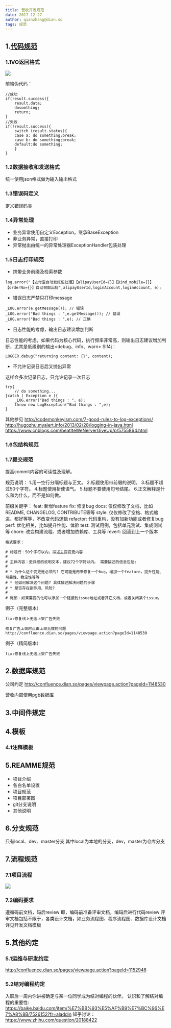 ```yaml
---
title: 营收开发规范
date: 2017-12-27
author: qianzhang@dian.so
tags: 规范
---
```


## 1.[代码规范](https://wangazhang.github.io/2017/12/27/%E5%B0%8F%E7%94%B5%E5%BC%80%E5%8F%91%E8%A7%84%E8%8C%83/)
### 1.1VO返回格式

![](http://onaqzli6n.bkt.clouddn.com/15144301071767.jpg)

前端伪代码：

```
//成功
if(result.success){
	result.data;
	dosomthing;
	return;
}
//失败
if(!result.success){
	switch (result.status){
	case a: do something;break;
	case b: do something;break;
	default:do something;
	}
}
```

### 1.2数据接收和发送格式
统一使用json格式做为输入输出格式
### 1.3错误码定义
定义错误码类

### 1.4异常处理
* 业务异常使用自定义Exception，继承BaseException
* 非业务异常，直接打印
* 异常抛出由统一的异常处理器ExceptionHandler包装处理

### 1.5日志打印规范
* 携带业务前缀及检索参数

```
log.error("【支付宝自动发红包处理】【alipayUserId={}】【Bind_mobile={}】【orderNo={}】自动领取出错",alipayUserId,loginAccount,loginAccount, e);
```
* 错误日志严禁只打印message

```
_LOG.error(e.getMessage()); // 错误
_LOG.error("Bad things : ",e.getMessage()); // 错误
_LOG.error("Bad things : ",e); // 正确
```
* 日志性能的考虑，输出日志建议增加判断

日志性能的考虑，如果代码为核心代码，执行频率非常高，则输出日志建议增加判断，尤其是低级别的输出<debug、info、warn>
Slf4j：

```
LOGGER.debug("returning content: {}", content);
```
* 不允许记录日志后又抛出异常

这样会多次记录日志，只允许记录一次日志

```
try{
    // do something...
}catch ( Exception e ){
    _LOG.error("Bad things : ", e);
    throw new LogException("Bad things : ",e);
}
```
其他参见
http://codemonkeyism.com/7-good-rules-to-log-exceptions/
http://hugozhu.myalert.info/2013/02/28/logging-in-java.html
https://www.cnblogs.com/beatIteWeNerverGiveUp/p/5755864.html

### 1.6包结构规范
### 1.7提交规范
提高commit内容的可读性及理解。

规范说明：
1.用一空行分隔标题与正文。 
2.标题使用带前缀的说明。 
3.标题不超过50个字符。 
4.标题使用祈使语气。 
5.标题不要使用句号结尾。 
6.正文解释是什么和为什么，而不是如何做。 


前缀关键字：
feat: 新增feature
fix: 修复bug
docs: 仅仅修改了文档，比如README, CHANGELOG, CONTRIBUTE等等
style: 仅仅修改了空格、格式缩进、都好等等，不改变代码逻辑
refactor: 代码重构，没有加新功能或者修复bug
perf: 优化相关，比如提升性能、体验
test: 测试用例，包括单元测试、集成测试等
chore: 改变构建流程、或者增加依赖库、工具等
revert: 回滚到上一个版本

```
格式要求：

# 标题行：50个字符以内，描述主要变更内容
#
# 主体内容：更详细的说明文本，建议72个字符以内。 需要描述的信息包括:
#
# * 为什么这个变更是必须的? 它可能是用来修复一个bug，增加一个feature，提升性能、可靠性、稳定性等等
# * 他如何解决这个问题? 具体描述解决问题的步骤
# * 是否存在副作用、风险? 
#
# 尾部：如果需要的化可以添加一个链接到issue地址或者其它文档，或者关闭某个issue。
```
例子（完整版本）

```
fix:修复线上无法上架广告失败

修复广告上架时点击上架无效的问题
http://confluence.dian.so/pages/viewpage.action?pageId=1148530
```
例子（精简版本）

```
fix:修复线上无法上架广告失败
```

## 2.数据库规范
公司约定
http://confluence.dian.so/pages/viewpage.action?pageId=1148530

营收内部使用pgb数据库
## 3.中间件规定

## 4.模板
### 4.1注释模板
## 5.REAMME规范
* 项目介绍
* 各白名单设置
* 项目规范
* 项目部署图
* git分支说明
* 其他说明

## 6.分支规范
只有local、dev、master分支
其中local为本地的分支，dev，master为仓库分支
## 7.流程规范
### 7.1项目流程
![](http://onaqzli6n.bkt.clouddn.com/15144524766765.jpg)

### 7.2编码要求
遵循码前文档，码后review
即，编码前准备评审文档，编码后进行代码review
评审文档包括不限于，各类设计文档，如业务流程图、程序流程图、数据库设计文档
详见开发文档模板


## 5.其他约定
### 5.1运维与研发约定
http://confluence.dian.so/pages/viewpage.action?pageId=1152946
### 5.2结对编程约定
入职后一周内你讲被确定与某一位同学成为结对编程的伙伴。
认识和了解结对编程的重要性:
https://baike.baidu.com/item/%E7%BB%93%E5%AF%B9%E7%BC%96%E7%A8%8B/7526152?fr=aladdin
知乎讨论：
https://www.zhihu.com/question/20188422



